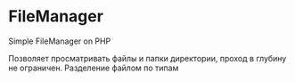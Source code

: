 # FileManager
Simple FileManager on PHP

Позволяет просматривать файлы и папки директории, проход в глубину не ограничен.
Разделение файлом по типам

